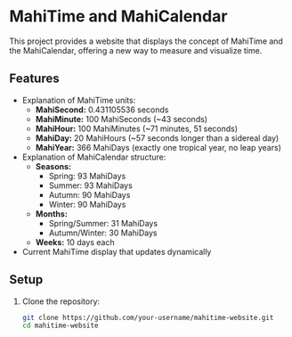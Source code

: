 # MahiTime and MahiCalendar

This project provides a website that displays the concept of MahiTime and the MahiCalendar, offering a new way to measure and visualize time.

## Features

- Explanation of MahiTime units:
  - **MahiSecond:** 0.431105536 seconds
  - **MahiMinute:** 100 MahiSeconds (~43 seconds)
  - **MahiHour:** 100 MahiMinutes (~71 minutes, 51 seconds)
  - **MahiDay:** 20 MahiHours (~57 seconds longer than a sidereal day)
  - **MahiYear:** 366 MahiDays (exactly one tropical year, no leap years)
- Explanation of MahiCalendar structure:
  - **Seasons:**
    - Spring: 93 MahiDays
    - Summer: 93 MahiDays
    - Autumn: 90 MahiDays
    - Winter: 90 MahiDays
  - **Months:**
    - Spring/Summer: 31 MahiDays
    - Autumn/Winter: 30 MahiDays
  - **Weeks:** 10 days each
- Current MahiTime display that updates dynamically

## Setup

1. Clone the repository:
   ```bash
   git clone https://github.com/your-username/mahitime-website.git
   cd mahitime-website
